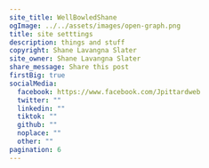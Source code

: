 ```yaml
---
site_title: WellBowledShane
ogImage: ../../assets/images/open-graph.png
title: site setttings
description: things and stuff
copyright: Shane Lavangna Slater
site_owner: Shane Lavangna Slater
share_message: Share this post
firstBig: true
socialMedia:
  facebook: https://www.facebook.com/Jpittardweb
  twitter: ""
  linkedin: ""
  tiktok: ""
  github: ""
  noplace: ""
  other: ""
pagination: 6
---
```

